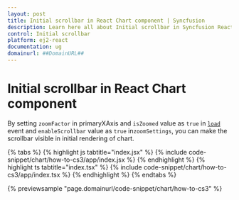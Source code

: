 ```yaml
---
layout: post
title: Initial scrollbar in React Chart component | Syncfusion
description: Learn here all about Initial scrollbar in Syncfusion React Chart component of Syncfusion Essential JS 2 and more.
control: Initial scrollbar 
platform: ej2-react
documentation: ug
domainurl: ##DomainURL##
---
```


# Initial scrollbar in React Chart component

By setting `zoomFactor` in primaryXAxis and `isZoomed` value as `true` in [`load`](https://ej2.syncfusion.com/react/documentation/api/chart/chartModel/#load) event and `enableScrollbar` value as `true` in`zoomSettings`, you can make the scrollbar visible in initial rendering of chart.

{% tabs %}
{% highlight js tabtitle="index.jsx" %}
{% include code-snippet/chart/how-to-cs3/app/index.jsx %}
{% endhighlight %}
{% highlight ts tabtitle="index.tsx" %}
{% include code-snippet/chart/how-to-cs3/app/index.tsx %}
{% endhighlight %}
{% endtabs %}

 {% previewsample "page.domainurl/code-snippet/chart/how-to-cs3" %}